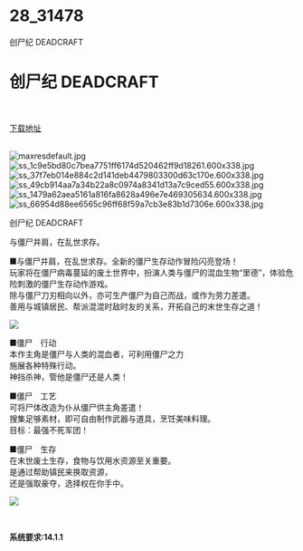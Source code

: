 # 28_31478
创尸纪 DEADCRAFT
# 创尸纪 DEADCRAFT
 <br/></br>
[下载地址](https://www.switch520.cc/article/31478 "下载地址")
<br/></br>

<p><img title="maxresdefault.jpg" src="https://www.switch520.cc/muke_img/2022_05_19_18ef1cbbc6968.jpg" alt="maxresdefault.jpg"><br>
<img title="ss_1c9e5bd80c7bea7751ff6174d520462ff9d18261.600x338.jpg" src="https://www.switch520.cc/muke_img/2022_05_19_c3fda78f6a081.jpg" alt="ss_1c9e5bd80c7bea7751ff6174d520462ff9d18261.600x338.jpg"><br>
<img title="ss_37f7eb014e884c2d141deb4479803300d63c170e.600x338.jpg" src="https://www.switch520.cc/muke_img/2022_05_19_4f1f2f358b64e.jpg" alt="ss_37f7eb014e884c2d141deb4479803300d63c170e.600x338.jpg"><br>
<img title="ss_49cb914aa7a34b22a8c0974a8341d13a7c9ced55.600x338.jpg" src="https://www.switch520.cc/muke_img/2022_05_19_44ccd297e0a31.jpg" alt="ss_49cb914aa7a34b22a8c0974a8341d13a7c9ced55.600x338.jpg"><br>
<img title="ss_1479a62aea5161a816fa8628a496e7e469305634.600x338.jpg" src="https://www.switch520.cc/muke_img/2022_05_19_e62f606654387.jpg" alt="ss_1479a62aea5161a816fa8628a496e7e469305634.600x338.jpg"><br>
<img title="ss_66954d88ee6565c96ff68f59a7cb3e83b1d7306e.600x338.jpg" src="https://www.switch520.cc/muke_img/2022_05_19_9df2cfda55ee7.jpg" alt="ss_66954d88ee6565c96ff68f59a7cb3e83b1d7306e.600x338.jpg"></p>
<p>创尸纪 DEADCRAFT</p>
<p>与僵尸并肩，在乱世求存。</p>
<p>■与僵尸并肩，在乱世求存。全新的僵尸生存动作冒险闪亮登场！<br>
玩家将在僵尸病毒蔓延的废土世界中，扮演人类与僵尸的混血生物“里德”，体验危险刺激的僵尸生存动作游戏。<br>
除与僵尸刀刃相向以外，亦可生产僵尸为自己而战，或作为劳力差遣。<br>
善用与城镇居民、帮派混混时敌时友的关系，开拓自己的末世生存之道！</p>
<p><img src="https://cdn.akamai.steamstatic.com/steam/apps/1702260/extras/DMX-Store-WeaponCombat.gif?t=1652403808"></p>
<p>■僵尸　行动<br>
本作主角是僵尸与人类的混血者，可利用僵尸之力<br>
施展各种特殊行动。<br>
神挡杀神，管他是僵尸还是人类！</p>
<p>■僵尸　工艺<br>
可将尸体改造为仆从僵尸供主角差遣！<br>
搜集足够素材，即可自由制作武器与道具，烹饪美味料理。<br>
目标：最强不死军团！</p>
<p>■僵尸　生存<br>
在末世废土生存，食物与饮用水资源至关重要。<br>
是通过帮助镇民来换取资源，<br>
还是强取豪夺，选择权在你手中。</p>
<p><img src="https://cdn.akamai.steamstatic.com/steam/apps/1702260/extras/DMX-Store-ZombieCombat.gif?t=1652403808"></p>
<p>&nbsp;</p>
<p><strong>系统要求:14.1.1</strong></p>



